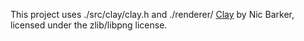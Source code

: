 This project uses ./src/clay/clay.h and ./renderer/ [Clay](https://github.com/nicbarker/clay) by Nic Barker, 
licensed under the zlib/libpng license. 

